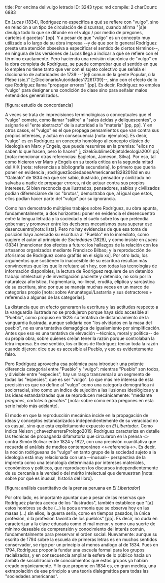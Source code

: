 title:          Por encima del vulgo letrado
ID:             3243
type:           md
compile:        2
charCount:      6883


En *Luces* (1834), Rodríguez no especifica a qué se refiere con "vulgo", sino en relación a un tipo de circulación de discursos, cuando afirma "[s]e divulga todo lo que se difunde en el vulgo / por medio de pregones, carteles ó gacetas" [pp]. Y a pesar de que "vulgo" es un concepto muy utilizado a lo largo de su obra impresa --y de que por lo general Rodríguez presta una atención obsesiva a especificar el sentido de ciertos términos--, en ninguna de las versiones de *Luces* llega a indicar a qué se refiere con el término exactamente. Pero haciendo una revisión diacrónica de "vulgo" en la obra completa de Rodríguez, se puede comprobar que el sentido en que lo emplea no tiene tanto que ver con el sujeto colectivo que señala el diccionario de autoridades de 1739 --"[e]l comun de la gente Popular, ù la Plebe (sic.)" [;;DiccionarioAutoridades17261739]--, sino con el efecto de lo que Rodríguez llama "propagar errores" [pp]. Es decir, Rodríguez no emplea "vulgo" para designar una condición de clase sino para señalar malos entendidos generalizados.

[figura: estudio de concordancia]

A veces se trata de imprecisiones terminológicas o conceptuales que el "vulgo" comete, como llamar "salitre" a "sales ácidas y deliquescentes", o asignarle el "ente abstracto" de la autoridad a la "materia"  [pp, pp]. Y en otros casos, el "vulgo" es el que propaga pensamientos que van contra sus propios intereses, y actúa en consecuencia [nota: ejemplos]. Es decir, "vulgo" es en Rodríguez un concepto homólogo al concepto clásico de ideología en Marx y Engels, que puede resumirse en la premisa: "ellos no saben lo que hacen, pero lo hacen" [;;zizekSublimeObjetoIdeologia2001 pp] [nota: mencionar otras referencias: Eagleton, Jameson, Silva]. Por eso, tal como hicieron ver Marx y Engels en su teoría crítica en la segunda mitad del XIX [nota: referencias a bibliografía secundaria], lo primero que quería poner en evidencia ;;rodriguezSociedadesAmericanas18282018d en su "Galeato" de 1834 era que ser sabio, ilustrado, pensador y civilizado no salvaba a nadie de propagar errores, ni de actuar contra sus propios intereses. Si bien reconocía que ilustrados, pensadores, sabios y civilizados podían diferenciarse de los "brutos", demostraba que, al igual que estos, ellos podían hacer parte del "vulgo" por su ignorancia.

Como han demostrado múltiples trabajos sobre Rodríguez, su obra apunta, fundamentalmente, a dos horizontes: poner en evidencia el desencuentro entre la lengua letrada y la sociedad y el suelo sobre los que pretendía gobernar; y promover entre los decisores mecanismos para superar ese desencuentro[nota: lista]. Pero no hay evidencias de que esa toma de posición haya acercado su escritura al "Pueblo" en lo inmediato, como sugiere el autor al principio de *Sociedades* (1828), y como insiste en *Luces* (1834) [mencionar dos efectos a futuro: los hallazgos de la relación con los artesanos organizados mediante Francisco Bilbao; y la reproducción de aforismos de Rodríguez como grafitis en el siglo xx]. Por otro lado, los argumentos que sostienen lo inaccesible de su escritura resultan más convincentes que los que lo refutan: aún hoy, con todas las tecnologías de información disponibles, la lectura de Rodríguez requiere de un detenido trabajo intelectual y de investigación paciente y detenido, no solo por la naturaleza aforística, fragmentaria, no-lineal, erudita, elíptica y sarcástica de su escritura, sino por que se maneja muchas veces en un marco de categorías propio [nota: sobre Amunátegui/Lastarria y sus detractores + referencia a algunas de las categorías]. 

La distancia que en efecto generaron la escritura y las actitudes respecto a la vanguardia ilustrada no se produjeron porque haya sido accesible al "Pueblo", como propuso en 1828: su tentativa de distanciamiento de la vanguardia ilustrada, aunque solidaria con "los olvidados en la masa del pueblo", no es una tentativa demagógica de igualamiento por simplificación. Antes que eso es una tentativa de elevación --técnica, moral y política-- de su propia obra, sobre quienes creían tener la razón porque controlaban la letra impresa. En ese sentido, los críticos de Rodríguez tenían toda la razón cuando dijeron: dice que es accesible al Pueblo, y eso es evidentemente falso. 

Pero Rodríguez aprovecha esa polémica para introducir una potente diferencia categorial entre "Pueblo" y "vulgo": mientras "Pueblo" son todos, y divisible entre "especies", hay un rasgo transversal a un segmento de todas las "especies", que es ser "vulgo". Lo que más me interesa de esta precisión es que *no* define al "vulgo" como una categoría demográfica ni sociorracial, sino como un índice de sujeción a las ilusiones ideológicas y a las ideas estandarizadas que se reproducen mecánicamente: "mediante *pregones*, *carteles* ó *gacetas*" [nota: sobre cómo entra pregones en esta serie hablo más adelante]. 

El modo en que la reproducción mecánica incide en la propagación de ideas y conceptos estandarizados independientemente de su veracidad no es casual, sino que está explícitamente expuesto en *El Libertador*. Como indica Nelson ;;chavezherreraPrologo2019, Rodríguez caracteriza en detalle las técnicas de propaganda difamatoria que circularon en la prensa <<peruana>> contra Simón Bolívar entre 1824 y 1827, con una precisión cuantitativa que recuerda el análisis de medios contemporáneo <<-referencia->>. Es decir, la noción rodrigueana de "vulgo" en tanto grupo de la sociedad sujeto a la ideología está muy relacionada con una --inusual-- perspectiva de la imprenta como una tecnología determinada por intereses materiales, económicos y políticos, que reproducen los discursos independientemente de su cercanía a la verdad o del mérito intelectual que demuestran [nota: sobre por qué es inusual, historia del libro]. 

[figura: análisis cuantitativo de la prensa peruana en *El Libertador*]

Por otro lado, es importante apuntar que a pesar de las reservas que Rodríguez plantea acerca de los "ilustrados", también establece que "[a] estos hombres se debe (...) la poca armonía que se observa hoy en las masas (...) sin ellos, la guerra seria, como en tiempos pasados, la única profesion, ó la profesion favorita de los pueblos" [pp]. Es decir, no duda en caracterizar a la clase educada como el mal menor, y como una suerte de mínimo deseable de comprensión y conocimiento del interés común, fundamentalmente para preservar el orden social. Nuevamente: aunque su escrito de 1794 sobre la escuela de primeras letras es en muchos sentidos conservador, se rige por un principio al menos análogo al de 1834. Pues en 1794, Rodríguez proponía fundar una escuela formal para los grupos racializados, y en consecuencia ampliar la esfera de lo público hacia un ámbito de socialización de conocimientos que  estos grupos ya habían creado orgánicamente. Y lo que propone en 1834 es, en gran medida, una extrapolación de ese principio a una teoría dialegmática para todas las "sociedades americanas".